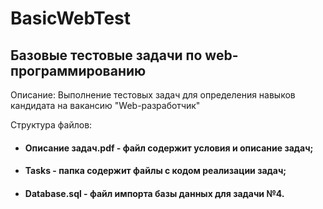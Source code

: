 # **BasicWebTest**

## Базовые тестовые задачи по web-программированию

Описание:
Выполнение тестовых задач для определения навыков кандидата на вакансию "Web-разработчик"


Структура файлов:

- #### Описание задач.pdf - файл содержит условия и описание задач;
- #### Tasks - папка содержит файлы с кодом реализации задач;
- #### Database.sql - файл импорта базы данных для задачи №4.